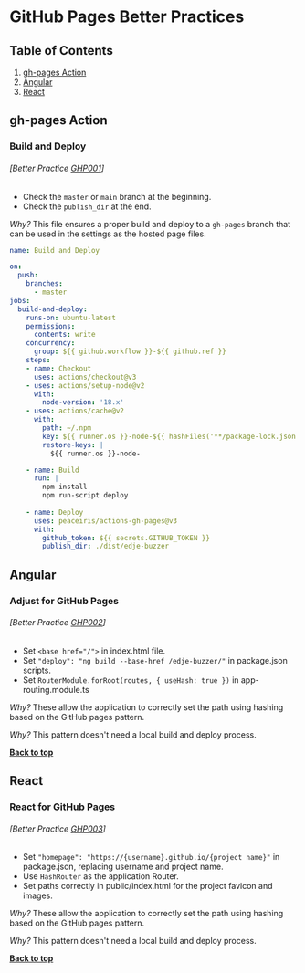 # GitHub Pages Better Practices

## Table of Contents

1. [gh-pages Action](#gh-pages-action)
1. [Angular](#angular)
1. [React](#react)

## gh-pages Action

### Build and Deploy
###### [Better Practice [GHP001](#better-practice-ghp001)]

  - Check the `master` or `main` branch at the beginning.
  - Check the `publish_dir` at the end.

  *Why?* This file ensures a proper build and deploy to a `gh-pages` branch that can be used in the settings as the hosted page files.

```yml
name: Build and Deploy

on:
  push:
    branches:
      - master
jobs:
  build-and-deploy:
    runs-on: ubuntu-latest
    permissions:
      contents: write
    concurrency:
      group: ${{ github.workflow }}-${{ github.ref }}
    steps:
    - name: Checkout
      uses: actions/checkout@v3
    - uses: actions/setup-node@v2
      with:
        node-version: '18.x'
    - uses: actions/cache@v2
      with:
        path: ~/.npm
        key: ${{ runner.os }}-node-${{ hashFiles('**/package-lock.json') }}
        restore-keys: |
          ${{ runner.os }}-node-

    - name: Build
      run: |
        npm install
        npm run-script deploy
        
    - name: Deploy
      uses: peaceiris/actions-gh-pages@v3
      with:
        github_token: ${{ secrets.GITHUB_TOKEN }}
        publish_dir: ./dist/edje-buzzer
```

## Angular

### Adjust for GitHub Pages
###### [Better Practice [GHP002](#better-practice-ghp002)]

  - Set `<base href="/">` in index.html file.
  - Set `"deploy": "ng build --base-href /edje-buzzer/"` in package.json scripts.
  - Set `RouterModule.forRoot(routes, { useHash: true })` in app-routing.module.ts

  *Why?* These allow the application to correctly set the path using hashing based on the GitHub pages pattern.

  *Why?* This pattern doesn't need a local build and deploy process.

**[Back to top](#table-of-contents)**

## React

### React for GitHub Pages
###### [Better Practice [GHP003](#better-practice-ghp003)]

  - Set `"homepage": "https://{username}.github.io/{project name}"` in package.json, replacing username and project name.
  - Use `HashRouter` as the application Router.
  - Set paths correctly in public/index.html for the project favicon and images.

  *Why?* These allow the application to correctly set the path using hashing based on the GitHub pages pattern.
  
  *Why?* This pattern doesn't need a local build and deploy process.

**[Back to top](#table-of-contents)**
